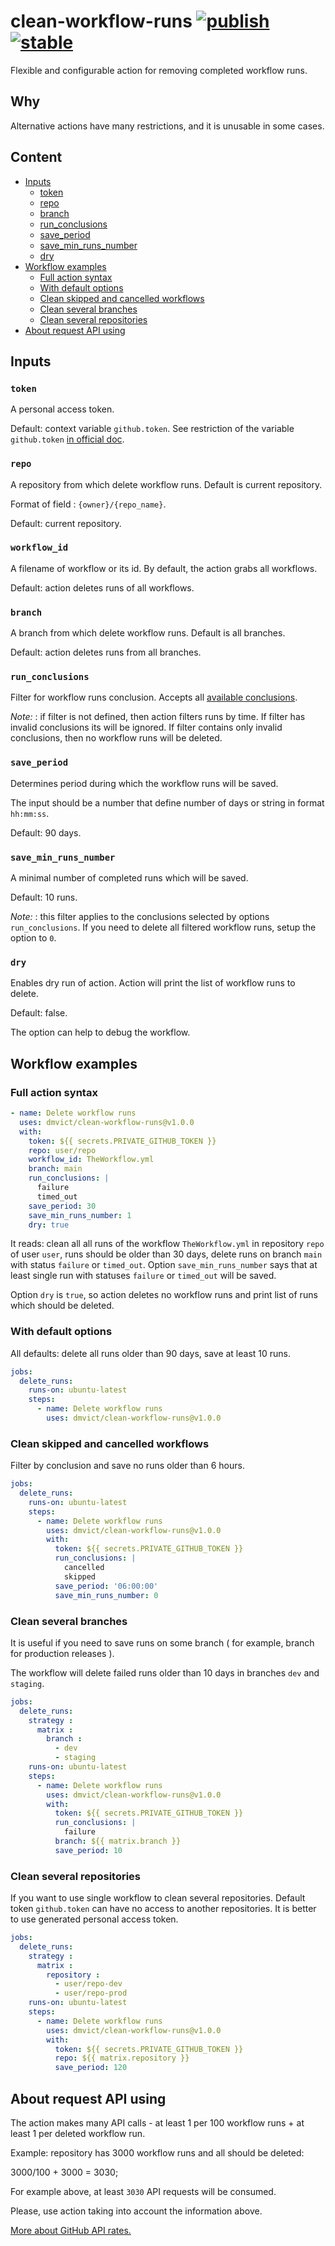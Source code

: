 
# clean-workflow-runs [![publish](https://github.com/dmvict/clean-workflow-runs/actions/workflows/Publish.yml/badge.svg)](https://github.com/dmvict/clean-workflow-runs/actions/workflows/Publish.yml) [![stable](https://img.shields.io/badge/stability-stable-brightgreen.svg)](https://github.com/emersion/stability-badges#stable)

Flexible and configurable action for removing completed workflow runs.

## Why

Alternative actions have many restrictions, and it is unusable in some cases.

## Content

* [Inputs](#inputs)
  - [token](#token)
  - [repo](#repo)
  - [branch](#branch)
  - [run_conclusions](#run_conclusions)
  - [save_period](#save_period)
  - [save_min_runs_number](#save_min_runs_number)
  - [dry](#dry)
* [Workflow examples](#workflow-examples)
  - [Full action syntax](#full-action-syntax)
  - [With default options](#with-default-options)
  - [Clean skipped and cancelled workflows](#clean-skipped-and-cancelled-workflows)
  - [Clean several branches](#clean-several-branches)
  - [Clean several repositories](#clean-several-repositories)
* [About request API using](#about-request-api-using)

## Inputs

### `token`

A personal access token.

Default: context variable `github.token`. See restriction of the variable `github.token` [in official doc](https://docs.github.com/en/actions/security-guides/automatic-token-authentication).

### `repo`

A repository from which delete workflow runs. Default is current repository.

Format of field : `{owner}/{repo_name}`.

Default: current repository.

### `workflow_id`

A filename of workflow or its id. By default, the action grabs all workflows.

Default: action deletes runs of all workflows.

### `branch`

A branch from which delete workflow runs. Default is all branches.

Default: action deletes runs from all branches.

### `run_conclusions`

Filter for workflow runs conclusion. Accepts all [available conclusions](https://docs.github.com/en/rest/reference/checks#check-runs).

_Note:_ : if filter is not defined, then action filters runs by time. If filter has invalid conclusions its will be ignored. If filter contains only invalid conclusions, then no workflow runs will be deleted.

### `save_period`

Determines period during which the workflow runs will be saved.

The input should be a number that define number of days or string in format `hh:mm:ss`.

Default: 90 days.

### `save_min_runs_number`

A minimal number of completed runs which will be saved.

Default: 10 runs.

_Note:_ : this filter applies to the conclusions selected by options `run_conclusions`. If you need to delete all filtered workflow runs, setup the option to `0`.

### `dry`

Enables dry run of action. Action will print the list of workflow runs to delete.

Default: false.

The option can help to debug the workflow.

## Workflow examples

### Full action syntax

```yaml
- name: Delete workflow runs
  uses: dmvict/clean-workflow-runs@v1.0.0
  with:
    token: ${{ secrets.PRIVATE_GITHUB_TOKEN }}
    repo: user/repo
    workflow_id: TheWorkflow.yml
    branch: main
    run_conclusions: |
      failure
      timed_out
    save_period: 30
    save_min_runs_number: 1
    dry: true
```

It reads: clean all all runs of the workflow `TheWorkflow.yml` in repository `repo` of user `user`, runs should be older than 30 days, delete runs on branch `main` with status `failure` or `timed_out`. Option `save_min_runs_number` says that at least single run with statuses `failure` or `timed_out`  will be saved.

Option `dry` is `true`, so action deletes no workflow runs and print list of runs which should be deleted.

### With default options

All defaults: delete all runs older than 90 days, save at least 10 runs.

```yaml
jobs:
  delete_runs:
    runs-on: ubuntu-latest
    steps:
      - name: Delete workflow runs
        uses: dmvict/clean-workflow-runs@v1.0.0
```

### Clean skipped and cancelled workflows

Filter by conclusion and save no runs older than 6 hours.

```yaml
jobs:
  delete_runs:
    runs-on: ubuntu-latest
    steps:
      - name: Delete workflow runs
        uses: dmvict/clean-workflow-runs@v1.0.0
        with:
          token: ${{ secrets.PRIVATE_GITHUB_TOKEN }}
          run_conclusions: |
            cancelled
            skipped
          save_period: '06:00:00'
          save_min_runs_number: 0
```

### Clean several branches

It is useful if you need to save runs on some branch ( for example, branch for production releases ).

The workflow will delete failed runs older than 10 days in branches `dev` and `staging`.

```yaml
jobs:
  delete_runs:
    strategy :
      matrix :
        branch :
          - dev
          - staging
    runs-on: ubuntu-latest
    steps:
      - name: Delete workflow runs
        uses: dmvict/clean-workflow-runs@v1.0.0
        with:
          token: ${{ secrets.PRIVATE_GITHUB_TOKEN }}
          run_conclusions: |
            failure
          branch: ${{ matrix.branch }}
          save_period: 10
```

### Clean several repositories

If you want to use single workflow to clean several repositories. Default token `github.token` can have no access to another repositories. It is better to use generated personal access token.

```yaml
jobs:
  delete_runs:
    strategy :
      matrix :
        repository :
          - user/repo-dev
          - user/repo-prod
    runs-on: ubuntu-latest
    steps:
      - name: Delete workflow runs
        uses: dmvict/clean-workflow-runs@v1.0.0
        with:
          token: ${{ secrets.PRIVATE_GITHUB_TOKEN }}
          repo: ${{ matrix.repository }}
          save_period: 120
```

## About request API using

The action makes many API calls - at least 1 per 100 workflow runs + at least 1 per deleted workflow run.

Example: repository has 3000 workflow runs and all should be deleted:

3000/100 + 3000 = 3030;

For example above, at least `3030` API requests will be consumed.

Please, use action taking into account the information above.

[More about GitHub API rates.](https://docs.github.com/en/rest/overview/resources-in-the-rest-api#rate-limiting)
